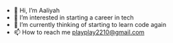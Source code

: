 - 👋 Hi, I’m Aaliyah 
- 👀 I’m interested in starting a career in tech
- 🌱 I’m currently thinking of starting to learn code again
- 📫 How to reach me playplay2210@gmail.com

<!---
Bubliyah/Bubliyah is a ✨ special ✨ repository because its `README.md` (this file) appears on your GitHub profile.
You can click the Preview link to take a look at your changes.
--->
